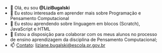 - 👋 Olá, eu sou **@LiziBugalski**
- 👀 Eu estou interesada em aprender mais sobre Programação e Pensamento Computacional
- 🌱 Eu estou aprendendo sobre linguagem em blocos (Scratch), JavaScript e HTML
- 💞️ Estou a disposição para colaborar com os meus alunos no processo de ensino aprendizagem da disciplina de Pensamento Computacional;
- 📫 [Contato](https://img.shields.io/badge/Gmail-D14836?style=for-the-badge&logo=gmail&logoColor=white): liziane.bugalski@escola.pr.gov.br

<!---
LiziBugalski/LiziBugalski is a ✨ special ✨ repository because its `README.md` (this file) appears on your GitHub profile.
You can click the Preview link to take a look at your changes.
--->
